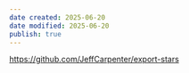 ```yaml
---
date created: 2025-06-20
date modified: 2025-06-20
publish: true
---
```


https://github.com/JeffCarpenter/export-stars
